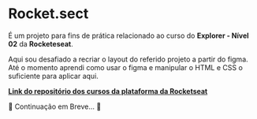 # Rocket.sect

É um projeto para fins de prática relacionado ao curso do **Explorer - Nível 02** da **Rocketeseat**.

Aqui sou desafiado a recriar o layout do referido projeto a partir do figma. Até o momento aprendi como usar o figma e manipular o HTML e CSS o suficiente para aplicar aqui.

[**Link do repositório dos cursos da plataforma da Rocketseat**](https://github.com/Marcos-Vitor123/Meus-cursos-da-Rocketseat "Link do repositório dos cursos na plataforma da Rocketseat")

🚧 Continuação em Breve... 🚧
